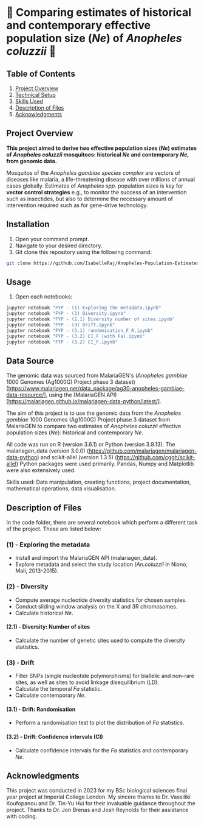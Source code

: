 # 🦟 Comparing estimates of historical and contemporary effective population size (_Ne_) of _Anopheles coluzzii_ 🦟

## Table of Contents
1. [Project Overview](#project-overview)
2. [Technical Setup](#technical-setup)
3. [Skills Used](#skills-used)
4. [Description of Files](#description-of-files)
5. [Acknowledgments](#acknowledgments)

## Project Overview
**This project aimed to derive two effective population sizes (_Ne_) estimates of _Anopheles coluzzii_ mosquitoes: historical _Ne_ and contemporary _Ne_, from genomic data.**

Mosquitos of the _Anopheles gambiae species complex_ are vectors of diseases like malaria, a life-threatening disease with over millions of annual cases globally. Estimates of _Anopheles spp._ population sizes is key for **vector control strategies** e.g., to monitor the success of an intervention such as insectides, but also to determine the necessary amount of intervention required such as for gene-drive technology.

## Installation
1. Open your command prompt.
2. Navigate to your desired directory.
3. Git clone this repository using the following command:
  ```bash
  git clone https://github.com/IsabelleRaj/Anopheles-Population-Estimates
  ```

## Usage
1. Open each notebooks:
  ```bash
  jupyter notebook "FYP - (1) Exploring the metadata.ipynb"
  jupyter notebook "FYP - (2) Diversity.ipynb"
  jupyter notebook "FYP - (2.1) Diversity number of sites.ipynb"
  jupyter notebook "FYP - (3) Drift.ipynb"
  jupyter notebook "FYP - (3.1) randomisation_F_R.ipynb"
  jupyter notebook "FYP - (3.2) CI_F (with Fa).ipynb"
  jupyter notebook "FYP - (3.2) CI_F.ipynb"
  ```

## Data Source
The genomic data was sourced from MalariaGEN's (_Anopheles gambiae_ 1000 Genomes (Ag1000G) Project phase 3 dataset)[https://www.malariagen.net/data_package/ag30-anopheles-gambiae-data-resource/], using the (MalariaGEN API)[https://malariagen.github.io/malariagen-data-python/latest/].  

 The aim of this project is to use the genomic data from the _Anopheles gambiae_ 1000 Genomes (Ag1000G) Project phase 3 dataset from MalariaGEN to compare two estimates of _Anopheles coluzzii_ effective population sizes (_Ne_): historical and contemporary _Ne_.


All code was run on R (version 3.6.1) or Python (version 3.9.13). The malariagen_data (version 3.0.0) (https://github.com/malariagen/malariagen-data-python) and scikit-allel (version 1.3.5) (https://github.com/cggh/scikit-allel) Python packages were used primarily. Pandas, Numpy and Matplotlib were also extensively used. 

Skills used: Data manipulation, creating functions, project documentation, mathematical operations, data visualisation.

## Description of Files
In the code folder, there are several notebook which perform a different task of the project. These are listed below:

### (1) - Exploring the metadata
* Install and import the MalariaGEN API (malariagen_data).
* Explore metadata and select the study location (*An.coluzzii* in Niono, Mali, 2013-2015).

### (2) - Diversity
* Compute average nucleotide diversity statistics for chosen samples.
* Conduct sliding window analysis on the X and 3R chromosomes.
* Calculate historical *Ne*.
#### (2.1) - Diversity: Number of sites
* Calculate the number of genetic sites used to compute the diversity statistics.

### (3) - Drift
* Filter SNPs (single nucleotide polymorphisms) for biallelic and non-rare sites, as well as sites to avoid linkage disequilibrium (LD).
* Calculate the temporal _Fa_ statistic.
* Calculate contemporary _Ne_.
#### (3.1) - Drift: Randomisation
* Perform a randomisation test to plot the distribution of _Fa_ statistics.
#### (3.2) - Drift: Confidence intervals (CI)
* Calculate confidence intervals for the _Fa_ statistics and contemporary _Ne_.

## Acknowledgments
This project was conducted in 2023 for my BSc biological sciences final year project at Imperial College London. My sincere thanks to Dr. Vassiliki Koufopanou and Dr. Tin-Yu Hui for their invaluable guidance throughout the project. Thanks to Dr. Jon Brenas and Josh Reynolds for their assistance with coding.
